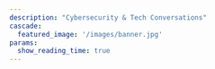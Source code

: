 ```yaml
---
description: "Cybersecurity & Tech Conversations"
cascade:
  featured_image: '/images/banner.jpg'
params:
  show_reading_time: true
---
```

